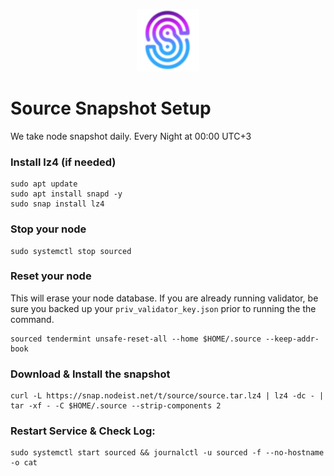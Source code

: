 <p align="center">
  <img height="100" height="auto" src="https://raw.githubusercontent.com/Nodeist/Kurulumlar/main/logos/source.png">
</p>



# Source Snapshot Setup
We take node snapshot daily.
Every Night at 00:00 UTC+3

### Install lz4 (if needed)
```
sudo apt update
sudo apt install snapd -y
sudo snap install lz4
```

### Stop your node
```
sudo systemctl stop sourced
```

### Reset your node
This will erase your node database. If you are already running validator, be sure you backed up your `priv_validator_key.json` prior to running the the command.

```
sourced tendermint unsafe-reset-all --home $HOME/.source --keep-addr-book
```

### Download & Install the snapshot
```
curl -L https://snap.nodeist.net/t/source/source.tar.lz4 | lz4 -dc - | tar -xf - -C $HOME/.source --strip-components 2
```

### Restart Service & Check Log:
```
sudo systemctl start sourced && journalctl -u sourced -f --no-hostname -o cat
```
